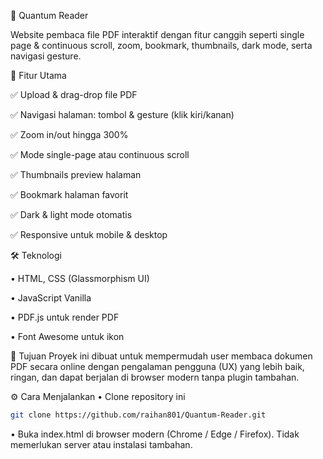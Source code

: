 📖 Quantum Reader

Website pembaca file PDF interaktif dengan fitur canggih seperti single page & continuous scroll, zoom, bookmark, thumbnails, dark mode, serta navigasi gesture.


🚀 Fitur Utama

✅ Upload & drag-drop file PDF

✅ Navigasi halaman: tombol & gesture
(klik kiri/kanan)

✅ Zoom in/out hingga 300%

✅ Mode single-page atau continuous scroll

✅ Thumbnails preview halaman

✅ Bookmark halaman favorit

✅ Dark & light mode otomatis

✅ Responsive untuk mobile & desktop


🛠 Teknologi

• HTML, CSS (Glassmorphism UI)

• JavaScript Vanilla

• PDF.js untuk render PDF

• Font Awesome untuk ikon


🎯 Tujuan
Proyek ini dibuat untuk mempermudah user membaca dokumen PDF secara online dengan pengalaman pengguna (UX) yang lebih baik, ringan, dan dapat berjalan di browser modern tanpa plugin tambahan.

⚙️ Cara Menjalankan
• Clone repository ini
```bash
git clone https://github.com/raihan801/Quantum-Reader.git
```
• Buka index.html di browser modern (Chrome / Edge / Firefox).
Tidak memerlukan server atau instalasi tambahan.



